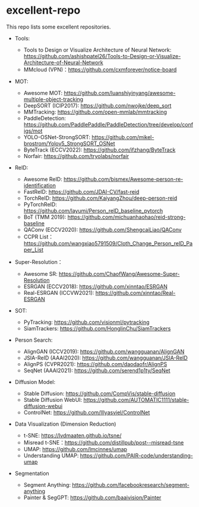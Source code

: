 # excellent-repo
This repo lists some excellent repositories.

- Tools:
  - Tools to Design or Visualize Architecture of Neural Network: https://github.com/ashishpatel26/Tools-to-Design-or-Visualize-Architecture-of-Neural-Network
  - MMcloud (VPN)：https://github.com/cxmforever/notice-board

- MOT:
  - Awesome MOT: https://github.com/luanshiyinyang/awesome-multiple-object-tracking
  - DeepSORT (ICIP2017): https://github.com/nwojke/deep_sort
  - MMTracking: https://github.com/open-mmlab/mmtracking
  - PaddleDetection: https://github.com/PaddlePaddle/PaddleDetection/tree/develop/configs/mot
  - YOLO-OSNet-StrongSORT: https://github.com/mikel-brostrom/Yolov5_StrongSORT_OSNet
  - ByteTrack (ECCV2022): https://github.com/ifzhang/ByteTrack
  - Norfair: https://github.com/tryolabs/norfair

- ReID: 
  - Awesome ReID: https://github.com/bismex/Awesome-person-re-identification
  - FastReID: https://github.com/JDAI-CV/fast-reid
  - TorchReID: https://github.com/KaiyangZhou/deep-person-reid
  - PyTorchReID: https://github.com/layumi/Person_reID_baseline_pytorch
  - BoT (TMM 2019): https://github.com/michuanhaohao/reid-strong-baseline
  - QAConv (ECCV2020): https://github.com/ShengcaiLiao/QAConv
  - CCPR List：https://github.com/wangxiao5791509/Cloth_Change_Person_reID_Paper_List

- Super-Resolution：
  - Awesome SR: https://github.com/ChaofWang/Awesome-Super-Resolution
  - ESRGAN (ECCV2018): https://github.com/xinntao/ESRGAN
  - Real-ESRGAN (ICCVW2021): https://github.com/xinntao/Real-ESRGAN

- SOT:
  - PyTracking: https://github.com/visionml/pytracking
  - SiamTrackers: https://github.com/HonglinChu/SiamTrackers

- Person Search:
  - AlignGAN (ICCV2019): https://github.com/wangguanan/AlignGAN
  - JSIA-ReID (AAAI2020): https://github.com/wangguanan/JSIA-ReID
  - AlignPS (CVPR2021): https://github.com/daodaofr/AlignPS
  - SeqNet (AAAI2021): https://github.com/serend1p1ty/SeqNet

  
- Diffusion Model:
  - Stable Diffusion: https://github.com/CompVis/stable-diffusion
  - Stable Diffusion WebUI: https://github.com/AUTOMATIC1111/stable-diffusion-webui
  - ControlNet: https://github.com/lllyasviel/ControlNet

- Data Visualization (Dimension Reduction)
  - t-SNE: https://lvdmaaten.github.io/tsne/
  - Misread t-SNE：https://github.com/distillpub/post--misread-tsne
  - UMAP: https://github.com/lmcinnes/umap
  - Understanding UMAP: https://github.com/PAIR-code/understanding-umap
  
- Segmentation
  - Segment Anything: https://github.com/facebookresearch/segment-anything
  - Painter & SegGPT: https://github.com/baaivision/Painter
